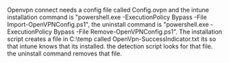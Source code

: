 Openvpn connect needs a config file called Config.ovpn and the intune installation command is "powershell.exe -ExecutionPolicy Bypass -File Import-OpenVPNConfig.ps1",
the uninstall command is "powershell.exe -ExecutionPolicy Bypass -File Remove-OpenVPNConfig.ps1".
The installation script creates a file in C:\temp called OpenVpn-SuccessIndicator.txt
its so that intune knows that its installed. the detection script looks for that file.
the uninstall command removes that file.
